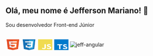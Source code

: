 ## Olá, meu nome é Jefferson Mariano! 👋

Sou desenvolvedor Front-end Júnior
<div style="display: inline_block"><br>
  <img align="center" alt="jeff-HTML" height="30" width="40" src="https://raw.githubusercontent.com/devicons/devicon/master/icons/html5/html5-original.svg">
  <img align="center" alt="jeff-CSS" height="30" width="40" src="https://raw.githubusercontent.com/devicons/devicon/master/icons/css3/css3-original.svg"> 
  <img align="center" alt="jeff-Js" height="30" width="40" src="https://raw.githubusercontent.com/devicons/devicon/master/icons/javascript/javascript-plain.svg">
  <img align="center" alt="jeff-Ts" height="30" width="40" src="https://raw.githubusercontent.com/devicons/devicon/master/icons/typescript/typescript-plain.svg">
  <img align="center" alt="jeff-angular" height="30" width="40" src="https://cdn.jsdelivr.net/gh/devicons/devicon/icons/angularjs/angularjs-plain.svg">
</div>
<br>
<br>
<br>
<!--<div>
<a href="https://www.linkedin.com/in/jeffmarianoo/" target="blank"><img src="https://img.shields.io/badge/-LinkedIn-%230077B5?style=for-the-badge&logo=linkedin&logoColor=white" target="_blank"></a>
<a href="https://www.reddit.com/user/ModelT800v3"><img src="https://img.shields.io/badge/Reddit-FF4500?style=for-the-badge&logo=reddit&logoColor=white" target="_blank"></a>
<a href="https://www.codewars.com/users/jeffmariano" target="blank"><img src="https://img.shields.io/badge/Codewars-B1361E?style=for-the-badge&logo=Codewars&logoColor=white"></a>  
<a href="https://instagram.com/jeffin.rar" target="blank"><img src="https://img.shields.io/badge/Instagram-E4405F?style=for-the-badge&logo=instagram&logoColor=white"></a>
